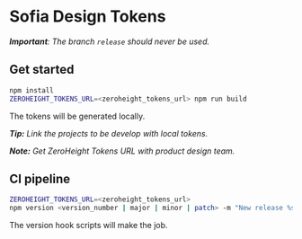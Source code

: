# Sofia Design Tokens

_**Important**: The branch `release` should never be used._

## Get started

```sh
npm install
ZEROHEIGHT_TOKENS_URL=<zeroheight_tokens_url> npm run build
```

The tokens will be generated locally.

_**Tip:** Link the projects to be develop with local tokens._

_**Note:** Get ZeroHeight Tokens URL with product design team._


## CI pipeline

```sh
ZEROHEIGHT_TOKENS_URL=<zeroheight_tokens_url>
npm version <version_number | major | minor | patch> -m "New release %s"
```

The version hook scripts will make the job.
